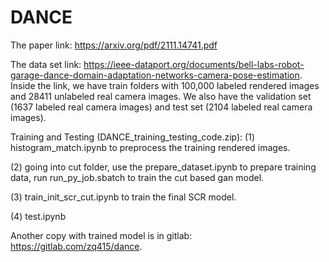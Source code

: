 # DANCE
The paper link: https://arxiv.org/pdf/2111.14741.pdf

The data set link: https://ieee-dataport.org/documents/bell-labs-robot-garage-dance-domain-adaptation-networks-camera-pose-estimation.
Inside the link, we have train folders with 100,000 labeled rendered images and	28411 unlabeled	real camera images.
We also	have the validation set	(1637 labeled real camera images) and test set (2104 labeled real camera images).

Training and Testing (DANCE_training_testing_code.zip):
(1) histogram_match.ipynb to preprocess the training rendered images.

(2) going into cut folder, use the prepare_dataset.ipynb to prepare training data, run run_py_job.sbatch to train the cut based gan model.

(3) train_init_scr_cut.ipynb to train the final SCR model.

(4) test.ipynb

Another copy with trained model is in gitlab: https://gitlab.com/zq415/dance.
